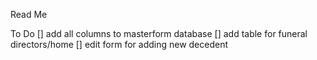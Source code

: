 Read Me

To Do
[] add all columns to masterform database
[] add table for funeral directors/home
[] edit form for adding new decedent
